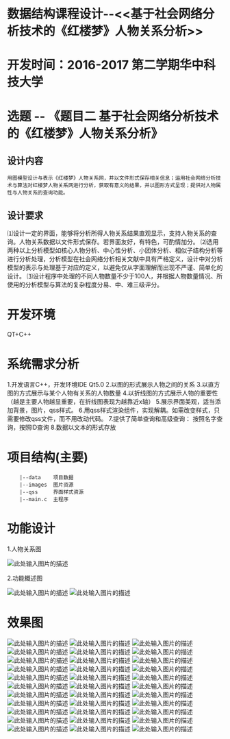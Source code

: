 #  数据结构课程设计--<<基于社会网络分析技术的《红楼梦》人物关系分析>>
# 开发时间：2016-2017 第二学期华中科技大学 

# 选题 -- 《题目二 基于社会网络分析技术的《红楼梦》人物关系分析》
## 设计内容
    用图模型设计与表示《红楼梦》人物关系网，并以文件形式保存相关信息；运用社会网络分析技术与算法对红楼梦人物关系网进行分析，获取有意义的结果，并以图形方式呈现；提供对人物属性与人物关系的查询功能。
## 设计要求
⑴设计一定的界面，能够将分析所得人物关系结果直观显示，支持人物关系的查询。人物关系数据以文件形式保存。若界面友好，有特色，可酌情加分。
⑵选用两种以上分析模型如核心人物分析、中心性分析、小团体分析、相似子结构分析等进行分析处理，分析模型在社会网络分析相关文献中具有严格定义，设计中对分析模型的表示与处理基于对应的定义，以避免仅从字面理解而出现不严谨、简单化的设计。
⑶设计程序中处理的不同人物数量不少于100人，并根据人物数量情况、所使用的分析模型与算法的复杂程度分易、中、难三级评分。

# 开发环境
QT+C++

# 系统需求分析
1.开发语言C++，开发环境IDE  Qt5.0
2.以图的形式展示人物之间的关系
3.以直方图的方式展示与某个人物有关系的人物数量
4.以折线图的方式展示人物的重要性（越是主要人物越显重要，在折线图表现为越靠近x轴）
5.展示界面美观，适当添加背景，图片，qss样式。
6.用qss样式渲染组件，实现解耦。如需改变样式，只需要修改qss文件，而不用改动代码。
7.提供了简单查询和高级查询： 按照名字查询，按照ID查询
8.数据以文本的形式存放

# 项目结构(主要)
```
    |--data    项目数据
    |--images  图片资源
    |--qss     界面样式资源
    |--main.c  主程序
```

# 功能设计
1.人物关系图

![此处输入图片的描述][1]

2.功能概述图

![此处输入图片的描述][2]
![此处输入图片的描述][3]

# 效果图

![此处输入图片的描述][4]
![此处输入图片的描述][5]
![此处输入图片的描述][6]
![此处输入图片的描述][7]
![此处输入图片的描述][8]
![此处输入图片的描述][9]
![此处输入图片的描述][10]
![此处输入图片的描述][11]
![此处输入图片的描述][12]
![此处输入图片的描述][13]
![此处输入图片的描述][14]
![此处输入图片的描述][15]
![此处输入图片的描述][16]
![此处输入图片的描述][17]
![此处输入图片的描述][18]
![此处输入图片的描述][19]
![此处输入图片的描述][20]
![此处输入图片的描述][21]
![此处输入图片的描述][22]
![此处输入图片的描述][23]
![此处输入图片的描述][24]
![此处输入图片的描述][25]
![此处输入图片的描述][26]
![此处输入图片的描述][27]
![此处输入图片的描述][28]
![此处输入图片的描述][29]
![此处输入图片的描述][30]
![此处输入图片的描述][31]
![此处输入图片的描述][32]
![此处输入图片的描述][33]
![此处输入图片的描述][34]
![此处输入图片的描述][35]
![此处输入图片的描述][36]



  [1]: https://github.com/qinjiaw2019/curriculum-design-hust/blob/master/ADORM/shotcut/1.png
  [2]: https://github.com/qinjiaw2019/curriculum-design-hust/blob/master/ADORM/shotcut/2.png
  [3]: https://github.com/qinjiaw2019/curriculum-design-hust/blob/master/ADORM/shotcut/3.png
  [4]: https://github.com/qinjiaw2019/curriculum-design-hust/blob/master/ADORM/shotcut/4.png
  [5]: https://github.com/qinjiaw2019/curriculum-design-hust/blob/master/ADORM/shotcut/5.png
  [6]: https://github.com/qinjiaw2019/curriculum-design-hust/blob/master/ADORM/shotcut/6.png
  [7]: https://github.com/qinjiaw2019/curriculum-design-hust/blob/master/ADORM/shotcut/7.png
  [8]: https://github.com/qinjiaw2019/curriculum-design-hust/blob/master/ADORM/shotcut/8.png
  [9]: https://github.com/qinjiaw2019/curriculum-design-hust/blob/master/ADORM/shotcut/9.png
  [10]: https://github.com/qinjiaw2019/curriculum-design-hust/blob/master/ADORM/shotcut/10.png
  [11]: https://github.com/qinjiaw2019/curriculum-design-hust/blob/master/ADORM/shotcut/11.png
  [12]: https://github.com/qinjiaw2019/curriculum-design-hust/blob/master/ADORM/shotcut/12.png
  [13]: https://github.com/qinjiaw2019/curriculum-design-hust/blob/master/ADORM/shotcut/13.png
  [14]: https://github.com/qinjiaw2019/curriculum-design-hust/blob/master/ADORM/shotcut/14.png
  [15]: https://github.com/qinjiaw2019/curriculum-design-hust/blob/master/ADORM/shotcut/15.png
  [16]: https://github.com/qinjiaw2019/curriculum-design-hust/blob/master/ADORM/shotcut/16.png
  [17]: https://github.com/qinjiaw2019/curriculum-design-hust/blob/master/ADORM/shotcut/17.png
  [18]: https://github.com/qinjiaw2019/curriculum-design-hust/blob/master/ADORM/shotcut/18.png
  [19]: https://github.com/qinjiaw2019/curriculum-design-hust/blob/master/ADORM/shotcut/19.png
  [20]: https://github.com/qinjiaw2019/curriculum-design-hust/blob/master/ADORM/shotcut/20.png
  [21]: https://github.com/qinjiaw2019/curriculum-design-hust/blob/master/ADORM/shotcut/21.png
  [22]: https://github.com/qinjiaw2019/curriculum-design-hust/blob/master/ADORM/shotcut/22.png
  [23]: https://github.com/qinjiaw2019/curriculum-design-hust/blob/master/ADORM/shotcut/23.png
  [24]: https://github.com/qinjiaw2019/curriculum-design-hust/blob/master/ADORM/shotcut/24.png
  [25]: https://github.com/qinjiaw2019/curriculum-design-hust/blob/master/ADORM/shotcut/25.png
  [26]: https://github.com/qinjiaw2019/curriculum-design-hust/blob/master/ADORM/shotcut/26.png
  [27]: https://github.com/qinjiaw2019/curriculum-design-hust/blob/master/ADORM/shotcut/27.png
  [28]: https://github.com/qinjiaw2019/curriculum-design-hust/blob/master/ADORM/shotcut/28.png
  [29]: https://github.com/qinjiaw2019/curriculum-design-hust/blob/master/ADORM/shotcut/29.png
  [30]: https://github.com/qinjiaw2019/curriculum-design-hust/blob/master/ADORM/shotcut/30.png
  [31]: https://github.com/qinjiaw2019/curriculum-design-hust/blob/master/ADORM/shotcut/31.png
  [32]: https://github.com/qinjiaw2019/curriculum-design-hust/blob/master/ADORM/shotcut/32.png
  [33]: https://github.com/qinjiaw2019/curriculum-design-hust/blob/master/ADORM/shotcut/33.png
  [34]: https://github.com/qinjiaw2019/curriculum-design-hust/blob/master/ADORM/shotcut/34.png
  [35]: https://github.com/qinjiaw2019/curriculum-design-hust/blob/master/ADORM/shotcut/35.png
  [36]: https://github.com/qinjiaw2019/curriculum-design-hust/blob/master/ADORM/shotcut/36.png